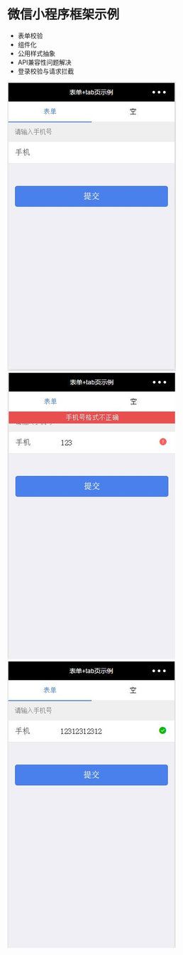 # 微信小程序框架示例

* 表单校验
* 组件化
* 公用样式抽象
* API兼容性问题解决
* 登录校验与请求拦截

![](./images/form.jpg)
![](./images/form-invalid.jpg)
![](./images/form-valid.jpg)
